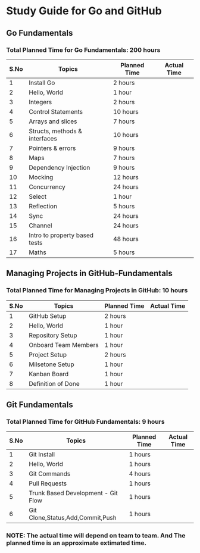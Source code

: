 # Study Guide for Go and GitHub 

## Go Fundamentals

  ### Total Planned Time for Go Fundamentals: 200 hours

| S.No | Topics                        | Planned Time | Actual Time |
| ---- | ----------------------------- | ------------ | ----------- |
|  1   | Install Go                    |     2 hours  |             |
|  2   | Hello, World                  |     1 hour   |             |
|  3   | Integers                      |     2 hours  |             |
|  4   | Control Statements            |     10 hours |             |
|  5   | Arrays and slices             |     7 hours  |             |
|  6   | Structs, methods & interfaces |     10 hours |             |
|  7   | Pointers & errors             |     9 hours  |             |
|  8   | Maps                          |     7 hours  |             |
|  9   | Dependency Injection          |     9 hours  |             |
|  10  | Mocking                       |     12 hours |             |
|  11  | Concurrency                   |     24 hours |             |
|  12  | Select                        |     1 hour   |             |
|  13  | Reflection                    |     5 hours  |             |
|  14  | Sync                          |     24 hours |             |
|  15  | Channel                       |     24 hours |             |
|  16  | Intro to property based tests |     48 hours |             |
|  17  | Maths                         |     5 hours  |             |

## Managing Projects in GitHub-Fundamentals
   
 ### Total Planned Time for Managing Projects in GitHub: 10 hours

| S.No | Topics               | Planned Time | Actual Time |
| ---- | -------------------- | ------------ | ----------- |
|   1  | GitHub Setup         |     2 hours  |             |
|   2  | Hello, World         |     1 hour   |             |
|   3  | Repository Setup     |     1 hour   |             |
|   4  | Onboard Team Members |     1 hour   |             |
|   5  | Project Setup        |     2 hours  |             |
|   6  | Milsetone Setup      |     1 hour   |             |
|   7  | Kanban Board         |     1 hour   |             |
|   8  | Definition of Done   |     1 hour   |             |


## Git Fundamentals

 ### Total Planned Time for GitHub Fundamentals: 9 hours

| S.No | Topics                             | Planned Time | Actual Time |
| ---- | ---------------------------------- | ------------ | ----------- |
|   1  | Git Install                        |    1 hours   |             |
|   2  | Hello, World                       |    1 hours   |             |
|   3  | Git Commands                       |    4 hours   |             |
|   4  | Pull Requests                      |    1 hours   |             |
|   5  | Trunk Based Development - Git Flow |    1 hours   |             |
|   6  | Git Clone,Status,Add,Commit,Push   |    1 hours   |             |


### NOTE: The actual time will depend on team to team. And The planned time is an approximate extimated time.